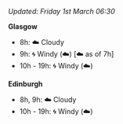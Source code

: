 *Updated: Friday 1st March 06:30*

**Glasgow**

* 8h: :cloud: Cloudy
* 9h: :cyclone: Windy (:cloud:) [:cloud: as of 7h]
* 10h - 19h: :cyclone: Windy (:cloud:)

**Edinburgh**

* 8h, 9h: :cloud: Cloudy
* 10h - 19h: :cyclone: Windy (:cloud:)
